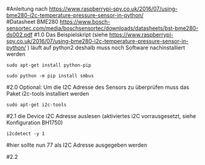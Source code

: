 #Anleitung nach https://www.raspberrypi-spy.co.uk/2016/07/using-bme280-i2c-temperature-pressure-sensor-in-python/ </br >
#Datasheet BME280 https://www.bosch-sensortec.com/media/boschsensortec/downloads/datasheets/bst-bme280-ds002.pdf
#1.0 Das Beispielskript (siehe https://www.raspberrypi-spy.co.uk/2016/07/using-bme280-i2c-temperature-pressure-sensor-in-python/ ) läuft auf python2 deshalb muss noch Software nachinstalliert werden

```
sudo apt-get install python-pip
```
```
sudo python -m pip install smbus
```
#2.0 Optional: Um die I2C Adresse des Sensors zu überprüfen muss das Paket i2c-tools installiert werden
```
sudo apt-get i2c-tools
```
#2.1 die Device i2C Adresse auslesen (aktiviertes i2C vorrausgesetzt, siehe Konfiguration BH1750)
```
i2cdetect -y 1
```
#hier sollte nun 77 als I2C Adresse ausgegeben werden 

#2.2 
